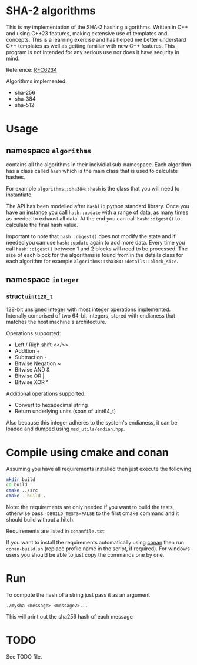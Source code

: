 # SHA-2 algorithms

This is my implementation of the SHA-2 hashing algorithms. Written in C++ and using C++23 features, making extensive use of templates and concepts.
This is a learning exercise and has helped me better understard C++ templates as well as getting familiar with new C++ features. This program is not intended for any serious use nor does it have security in mind.

Reference: [RFC6234](https://datatracker.ietf.org/doc/html/rfc6234)

Algorithms implemented:
* sha-256
* sha-384
* sha-512

# Usage

## namespace `algorithms`

contains all the algorithms in their individial sub-namespace. Each algorithm has a class called `hash` which is the main class that is used to calculate hashes. 

For example `algorithms::sha384::hash` is the class that you will need to instantiate.

The API has been modelled after `hashlib` python standard library. Once you have an instance you call `hash::update` with a range of data, as many times as needed to exhaust all data. At the end you can call `hash::digest()` to calculate the final hash value.

Important to note that `hash::digest()` does not modify the state and if needed you can use `hash::update` again to add more data. Every time you call `hash::digest()` between 1 and 2 blocks will need to be processed. The size of each block for the algorithms is found from in the details class for each algorithm for example `algorithms::sha384::details::block_size`.

## namespace `integer`

### struct `uint128_t`

128-bit unsigned integer with most integer operations implemented. Intenally comprised of two 64-bit integers, stored with endianess that matches the host machine's architecture.

Operations supported:
* Left / Righ shift <</>>
* Addition +
* Subtraction -
* Bitwise Negation ~
* Bitwise AND &
* Bitwise OR | 
* Bitwise XOR ^

Additional operations supported:
* Convert to hexadecimal string
* Return underlying units (span of uint64_t)

Also because this integer adheres to the system's endianess, it can be loaded
and dumped using `msd_utils/endian.hpp`.

# Compile using cmake and conan

Assuming you have all requirements installed then just execute the following

```bash
mkdir build
cd build
cmake ../src
cmake --build .
```

Note: the requirements are only needed if you want to build the tests, otherwise pass `-DBUILD_TESTS=FALSE`
to the first cmake command and it should build without a hitch.

Requirements are listed in `conanfile.txt`

If you want to install the requirements automatically using [conan](https://github.com/conan-io/conan)
then run `conan-build.sh` (replace profile name in the script, if required). For windows users you should
be able to just copy the commands one by one.

# Run

To compute the hash of a string just pass it as an argument

`./mysha <message> <message2>...`

This will print out the sha256 hash of each message

# TODO

See TODO file.
